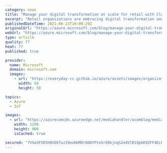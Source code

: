 ```yaml
---
category: news
title: "Manage your digital transformation at scale for retail with Cloud Adoption Framework for Azure"
excerpt: "Retail organizations are embracing digital transformation and cloud technologies to be more agile and achieve strategic goals. The cloud enables them to drive innovation, make more informed decisions with data analytics, outpace competitors, and deliver products, services, and applications faster. The"
publishedDateTime: 2021-06-23T10:00:29Z
originalUrl: "https://azure.microsoft.com/blog/manage-your-digital-transformation-at-scale-for-retail-with-cloud-adoption-framework-for-azure/"
webUrl: "https://azure.microsoft.com/blog/manage-your-digital-transformation-at-scale-for-retail-with-cloud-adoption-framework-for-azure/"
type: article
quality: 77
heat: 77
published: true

provider:
  name: Microsoft
  domain: microsoft.com
  images:
    - url: "https://everyday-cc.github.io/azure/assets/images/organizations/microsoft.com-50x50.jpg"
      width: 50
      height: 50

topics:
  - Azure
  - IoT

images:
  - url: "https://azurecomcdn.azureedge.net/mediahandler/acomblog/media/Default/blog/2c8dd192-f2d7-4d80-8e29-da42cb645729.jpg"
    width: 1200
    height: 900
    isCached: true

secured: "7VSwSFSR5hBVEKTuzI0eoHUMDr0OOYFto5rQ9kjnqS2e4VlB1OpkK9ZFF4ELR7wcs77LlbymDpqNSGH6wwYkGfmPy5eJ/+9zQmdC9ZGDmpwW1Ho64tAitM3nlN7hUHpKc7CAFz4WpKlmP1Lv0hcpCYc+6krXjGCyjbTfI31G/3EJtnVpQQXQr/TAuleAIgmgnj2+djqlpP2+rmHLwtCZeTJ/0ijGPS5kna9QU9+g6189tC07+aWJw2SoSfxLkLLsyGJ8YQkWJ/kr7KWUNtGnjqUZopEl9/vtrFVaPSNBq3rdKFqRlR7L+gkOVYq0DJP25HDtu5khPOCDKSQr5wSlypuFI8r3mxfWE+Fv2CUuaBY=;VbB4irIi4w+25xUtZr+jNg=="
---
```


